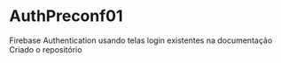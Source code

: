 # AuthPreconf01
Firebase Authentication usando telas login existentes na documentação
Criado o repositório
